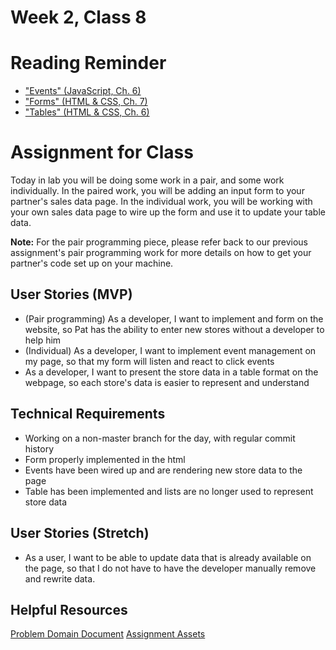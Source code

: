 # Week 2, Class 8

# Reading Reminder
* ["Events" (JavaScript, Ch. 6)]()
* ["Forms" (HTML & CSS, Ch. 7)]()
* ["Tables" (HTML & CSS, Ch. 6)]()

# Assignment for Class
Today in lab you will be doing some work in a pair, and some work individually. In the paired work, you will be adding an input form to your partner's sales data page. In the individual work, you will be working with your own sales data page to wire up the form and use it to update your table data.

**Note:** For the pair programming piece, please refer back to our previous assignment's pair programming work for more details on how to get your partner's code set up on your machine.

## User Stories (MVP)
 - (Pair programming) As a developer, I want to implement and form on the website, so Pat has the ability to enter new stores without a developer to help him
 - (Individual) As a developer, I want to implement event management on my page, so that my form will listen and react to click events
 - As a developer, I want to present the store data in a table format on the webpage, so each store's data is easier to represent and understand

## Technical Requirements
 - Working on a non-master branch for the day, with regular commit history
 - Form properly implemented in the html
 - Events have been wired up and are rendering new store data to the page
 - Table has been implemented and lists are no longer used to represent store data

## User Stories (Stretch)
 - As a user, I want to be able to update data that is already available on the page, so that I do not have to have the developer manually remove and rewrite data.

## Helpful Resources
[Problem Domain Document](week-2/support.md)
[Assignment Assets](week-2/assets)
